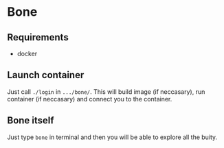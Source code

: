 # Bone

## Requirements
- docker

## Launch container
Just call `./login` in `.../bone/`. This will build image (if neccasary), run container (if neccasary) and connect you to the container.

## Bone itself
Just type `bone` in terminal and then you will be able to explore all the buity.

